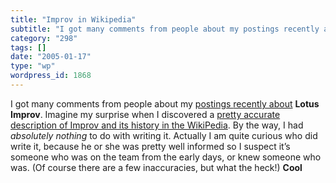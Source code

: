 ```yaml
---
title: "Improv in Wikipedia"
subtitle: "I got many comments from people about my postings recently about"
category: "298"
tags: []
date: "2005-01-17"
type: "wp"
wordpress_id: 1868
---
```

I got many comments from people about my [postings ](/weblogs/archives/000524.html)[recently about](/weblogs/archives/000522.html) **Lotus Improv**. Imagine my surprise when I discovered a [pretty accurate description of Improv and its history in the WikiPedia](http://en.wikipedia.org/wiki/Lotus_Improv). By the way, I had *absolutely nothing* to do with writing it. 
Actually I am quite curious who did write it, because he or she was pretty well informed so I suspect it’s someone who was on the team from the early days, or knew someone who was. (Of course there are a few inaccuracies, but what the heck!) **Cool**